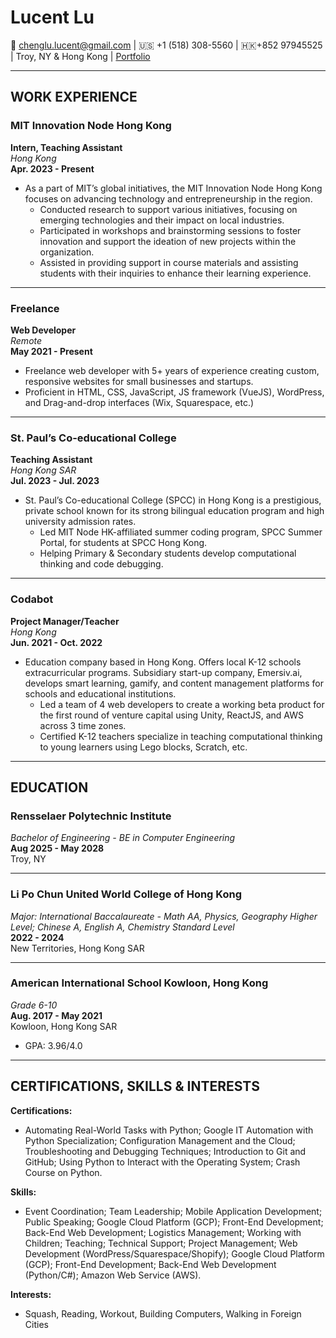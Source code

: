 # Lucent Lu
📧 [chenglu.lucent@gmail.com](https://mailto:chenglu.lucent@gmail.com) | 🇺🇸 +1 (518) 308-5560 | 🇭🇰+852 97945525 | Troy, NY & Hong Kong | [Portfolio](https://lucent-lu.me)

---

## WORK EXPERIENCE

### MIT Innovation Node Hong Kong  
**Intern, Teaching Assistant**  
_Hong Kong_  
**Apr. 2023 - Present**  
- As a part of MIT’s global initiatives, the MIT Innovation Node Hong Kong focuses on advancing technology and entrepreneurship in the region.  
	- Conducted research to support various initiatives, focusing on emerging technologies and their impact on local industries.  
	- Participated in workshops and brainstorming sessions to foster innovation and support the ideation of new projects within the organization.  
	- Assisted in providing support in course materials and assisting students with their inquiries to enhance their learning experience.

---

### Freelance  
**Web Developer**  
_Remote_  
**May 2021 - Present**  
- Freelance web developer with 5+ years of experience creating custom, responsive websites for small businesses and startups.  
- Proficient in HTML, CSS, JavaScript, JS framework (VueJS), WordPress, and Drag-and-drop interfaces (Wix, Squarespace, etc.)

---

### St. Paul’s Co-educational College  
**Teaching Assistant**  
_Hong Kong SAR_  
**Jul. 2023 - Jul. 2023**  
- St. Paul’s Co-educational College (SPCC) in Hong Kong is a prestigious, private school known for its strong bilingual education program and high university admission rates.  
	- Led MIT Node HK-affiliated summer coding program, SPCC Summer Portal, for students at SPCC Hong Kong.  
	- Helping Primary & Secondary students develop computational thinking and code debugging.

---

### Codabot  
**Project Manager/Teacher**  
_Hong Kong_  
**Jun. 2021 - Oct. 2022**  
- Education company based in Hong Kong. Offers local K-12 schools extracurricular programs. Subsidiary start-up company, Emersiv.ai, develops smart learning, gamify, and content management platforms for schools and educational institutions.  
	- Led a team of 4 web developers to create a working beta product for the first round of venture capital using Unity, ReactJS, and AWS across 3 time zones.  
	- Certified K-12 teachers specialize in teaching computational thinking to young learners using Lego blocks, Scratch, etc.

---

## EDUCATION

### Rensselaer Polytechnic Institute  
_Bachelor of Engineering - BE in Computer Engineering_  
**Aug 2025 - May 2028**  
Troy, NY

---

### Li Po Chun United World College of Hong Kong  
_Major: International Baccalaureate - Math AA, Physics, Geography Higher Level; Chinese A, English A, Chemistry Standard Level_  
**2022 - 2024**  
New Territories, Hong Kong SAR

---

### American International School Kowloon, Hong Kong  
_Grade 6-10_  
**Aug. 2017 - May 2021**  
Kowloon, Hong Kong SAR  
- GPA: 3.96/4.0

---

## CERTIFICATIONS, SKILLS & INTERESTS

**Certifications:**
- Automating Real-World Tasks with Python; Google IT Automation with Python Specialization; Configuration Management and the Cloud; Troubleshooting and Debugging Techniques; Introduction to Git and GitHub; Using Python to Interact with the Operating System; Crash Course on Python.

**Skills:**  
- Event Coordination; Team Leadership; Mobile Application Development; Public Speaking; Google Cloud Platform (GCP); Front-End Development; Back-End Web Development; Logistics Management; Working with Children; Teaching; Technical Support; Project Management; Web Development (WordPress/Squarespace/Shopify); Google Cloud Platform (GCP); Front-End Development; Back-End Web Development (Python/C#); Amazon Web Service (AWS).

**Interests:**
- Squash, Reading, Workout, Building Computers, Walking in Foreign Cities


